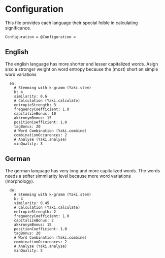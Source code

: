 # Configuration
This file provides each language their special foible in calculating significance.

    Configuration = @Configuration =
    
## English
The english language has more shorter and lesser capitalized words. Asign also a stronger
weight on word entropy because the (most) short an simple word variations

      en:
        # Stemming with k-gramm (Yaki.stem)
        k: 4
        similarity: 0.6
        # Calculation (Yaki.calculate)
        entropieStrength: 3
        frequencyCoefficient: 1.0
        capitalizeBonus: 10
        akkronymBonus: 15
        positionCoefficient: 1.0
        tagBonus: 20
        # Word Combination (Yaki.combine)
        combinationOccurences: 2
        # Analyse (Yaki.analyse)
        minQuality: 3
        
## German
The german language has very long and more capitalized words. The words needs a
softer simmilarity level because more word variations (morphology).

      de:
        # Stemming with k-gramm (Yaki.stem)
        k: 4
        similarity: 0.45
        # Calculation (Yaki.calculate)
        entropieStrength: 2
        frequencyCoefficient: 1.0
        capitalizeBonus: 2
        akkronymBonus: 15
        positionCoefficient: 1.0
        tagBonus: 20
        # Word Combination (Yaki.combine)
        combinationOccurences: 2
        # Analyse (Yaki.analyse)
        minQuality: 5